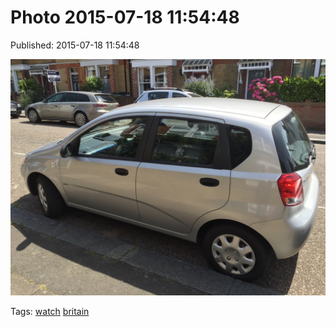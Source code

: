
# Photo 2015-07-18 11:54:48

Published: 2015-07-18 11:54:48

![](124401448922-0.jpg)

Tags: [watch](tag-watch.md) [britain](tag-britain.md)
